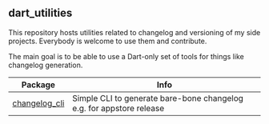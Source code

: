 ## dart_utilities

This repository hosts utilities related to changelog and versioning of my side projects. Everybody is welcome to use them and contribute.

The main goal is to be able to use a Dart-only set of tools for things like changelog generation.

| Package                        | Info                                                                 |
| ------------------------------ | -------------------------------------------------------------------- |
| [changelog_cli](changelog_cli) | Simple CLI to generate bare-bone changelog e.g. for appstore release |
